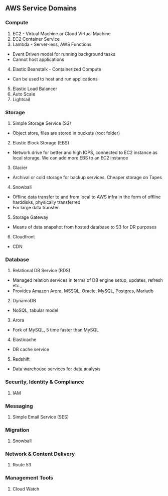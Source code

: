 ## AWS Service Domains

### Compute
1. EC2 - Virtual Machine or Cloud Virtual Machine
2. EC2 Container Service
3. Lambda - Server-less, AWS Functions
  - Event Driven model for running background tasks
  - Cannot host applications
4. Elastic Beanstalk - Containerized Compute
  - Can be used to host and run applications
5. Elastic Load Balancer
6. Auto Scale
7. Lightsail


### Storage
1. Simple Storage Service (S3)
  - Object store, files are stored in buckets (root folder)
2. Elastic Block Storage (EBS)
  - Network drive for better and high IOPS, connected to EC2 instance as local storage. We can add more EBS to an EC2 instance
3. Glacier
  - Archival or cold storage for backup services. Cheaper storage on Tapes
4. Snowball
  - Offline data transfer to and from local to AWS infra in the form of offline harddisks, physically transferred
  - For large data transfer
5. Storage Gateway
  - Means of data snapshot from hosted database to S3 for DR purposes
6. Cloudfront
  - CDN

### Database
1. Relational DB Service (RDS)
  - Managed relation services in terms of DB engine setup, updates, refresh etc.,
  - Provides Amazon Arora, MSSQL, Oracle, MySQL, Postgres, Mariadb
2. DynamoDB
  - NoSQL, tabular model
3. Arora
  - Fork of MySQL, 5 time faster than MySQL
4. Elasticache
  - DB cache service
5. Redshift
  - Data warehouse services for data analysis

### Security, Identity & Compliance
1. IAM

### Messaging
1. Simple Email Service (SES)

### Migration
1. Snowball

### Network & Content Delivery
1. Route 53

### Management Tools
1. Cloud Watch

